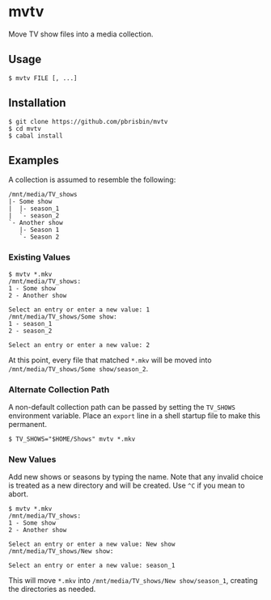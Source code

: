 # mvtv

Move TV show files into a media collection.

## Usage

```
$ mvtv FILE [, ...]
```

## Installation

```
$ git clone https://github.com/pbrisbin/mvtv
$ cd mvtv
$ cabal install
```

## Examples

A collection is assumed to resemble the following:

```
/mnt/media/TV_shows
|- Some show
|  |- season_1
|  `- season_2
`- Another show
   |- Season 1
   `- Season 2
```

### Existing Values

```
$ mvtv *.mkv
/mnt/media/TV_shows:
1 - Some show
2 - Another show

Select an entry or enter a new value: 1
/mnt/media/TV_shows/Some show:
1 - season_1
2 - season_2

Select an entry or enter a new value: 2
```

At this point, every file that matched `*.mkv` will be moved into 
`/mnt/media/TV_shows/Some show/season_2`.

### Alternate Collection Path

A non-default collection path can be passed by setting the `TV_SHOWS` 
environment variable. Place an `export` line in a shell startup file to 
make this permanent.

```
$ TV_SHOWS="$HOME/Shows" mvtv *.mkv
```

### New Values

Add new shows or seasons by typing the name. Note that any invalid 
choice is treated as a new directory and will be created. Use `^C` if 
you mean to abort.

```
$ mvtv *.mkv
/mnt/media/TV_shows:
1 - Some show
2 - Another show

Select an entry or enter a new value: New show
/mnt/media/TV_shows/New show:

Select an entry or enter a new value: season_1
```

This will move `*.mkv` into `/mnt/media/TV_shows/New show/season_1`, 
creating the directories as needed.
